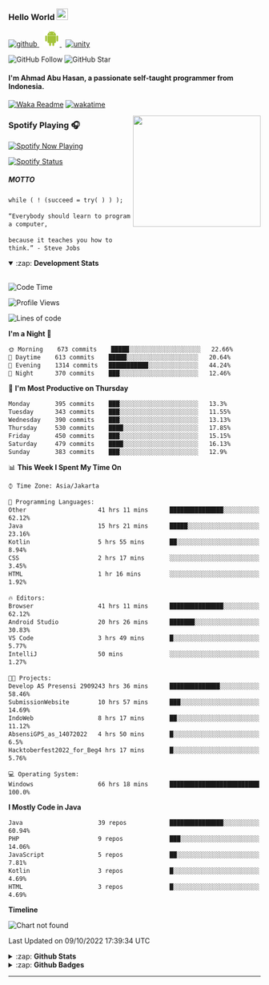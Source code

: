 ### Hello World <img src="https://github.com/eby8zevin/eby8zevin/blob/main/assets/Hi.gif"  width="23" height="23">

<p align="left">
  <a href="https://github.com/eby8zevin" target="_blank">
    <img src="https://github.com/eby8zevin/eby8zevin/blob/main/assets/GitHub.png" alt="github" width="33" height="33"/>
  </a>
  &nbsp;
  <a href="https://github.com/eby8zevin/QRBarcode" target="_blank">
    <img src="https://raw.githubusercontent.com/devicons/devicon/master/icons/android/android-plain.svg" alt="android" width="33" height="33"/>
  </a>
  &nbsp;
  <a href="https://github.com/eby8zevin/unity-ARMarker" target="_blank">
    <img src="https://raw.githubusercontent.com/devicons/devicon/master/icons/unity/unity-original.svg" alt="unity" width="33" height="33"/>
  </a>
</p>

![GitHub Follow](https://img.shields.io/github/followers/eby8zevin.svg?style=social&label=Follow)
![GitHub Star](https://img.shields.io/github/stars/eby8zevin?affiliations=OWNER%2CCOLLABORATOR&style=social&label=Star)

#### I'm Ahmad Abu Hasan, a passionate self-taught programmer from Indonesia.

[![Waka Readme](https://github.com/eby8zevin/eby8zevin/actions/workflows/anmol098.yml/badge.svg)](https://github.com/eby8zevin/eby8zevin/actions/workflows/anmol098.yml)
[![wakatime](https://wakatime.com/badge/user/bbcd646f-1daf-4865-a20e-46d4c803e6f8.svg)](https://wakatime.com/@bbcd646f-1daf-4865-a20e-46d4c803e6f8)

<img src="https://github.com/eby8zevin/eby8zevin/blob/main/assets/Octocat.png" width="255" height="222" align='right'>

### Spotify Playing 🎧

[<img src="https://spotify-now-playing-ahmadabuhasan.vercel.app/api/spotify-playing" alt="Spotify Now Playing" width="350" />](https://open.spotify.com/user/gr3y7pr12w9ol2dy2ccdb10e7)

[<img src="https://readme-spotify-status-ahmadabuhasan.vercel.app/api/run-spotify-status" alt="Spotify Status" width="350" />](https://open.spotify.com/user/gr3y7pr12w9ol2dy2ccdb10e7)

##### MOTTO

```
while ( ! (succeed = try( ) ) );

“Everybody should learn to program a computer,

because it teaches you how to think.” - Steve Jobs
```

<details open>
  <summary> :zap: <b>Development Stats</b> </summary>
<br/>

<!--START_SECTION:waka-->
![Code Time](http://img.shields.io/badge/Code%20Time-1%2C627%20hrs%2023%20mins-blue)

![Profile Views](http://img.shields.io/badge/Profile%20Views-46-blue)

![Lines of code](https://img.shields.io/badge/From%20Hello%20World%20I%27ve%20Written-233%20Thousand%20lines%20of%20code-blue)

**I'm a Night 🦉** 

```text
🌞 Morning    673 commits    █████░░░░░░░░░░░░░░░░░░░░   22.66% 
🌆 Daytime    613 commits    █████░░░░░░░░░░░░░░░░░░░░   20.64% 
🌃 Evening    1314 commits   ███████████░░░░░░░░░░░░░░   44.24% 
🌙 Night      370 commits    ███░░░░░░░░░░░░░░░░░░░░░░   12.46%

```
📅 **I'm Most Productive on Thursday** 

```text
Monday       395 commits    ███░░░░░░░░░░░░░░░░░░░░░░   13.3% 
Tuesday      343 commits    ███░░░░░░░░░░░░░░░░░░░░░░   11.55% 
Wednesday    390 commits    ███░░░░░░░░░░░░░░░░░░░░░░   13.13% 
Thursday     530 commits    ████░░░░░░░░░░░░░░░░░░░░░   17.85% 
Friday       450 commits    ███░░░░░░░░░░░░░░░░░░░░░░   15.15% 
Saturday     479 commits    ████░░░░░░░░░░░░░░░░░░░░░   16.13% 
Sunday       383 commits    ███░░░░░░░░░░░░░░░░░░░░░░   12.9%

```


📊 **This Week I Spent My Time On** 

```text
⌚︎ Time Zone: Asia/Jakarta

💬 Programming Languages: 
Other                    41 hrs 11 mins      ███████████████░░░░░░░░░░   62.12% 
Java                     15 hrs 21 mins      █████░░░░░░░░░░░░░░░░░░░░   23.16% 
Kotlin                   5 hrs 55 mins       ██░░░░░░░░░░░░░░░░░░░░░░░   8.94% 
CSS                      2 hrs 17 mins       ░░░░░░░░░░░░░░░░░░░░░░░░░   3.45% 
HTML                     1 hr 16 mins        ░░░░░░░░░░░░░░░░░░░░░░░░░   1.92%

🔥 Editors: 
Browser                  41 hrs 11 mins      ███████████████░░░░░░░░░░   62.12% 
Android Studio           20 hrs 26 mins      ███████░░░░░░░░░░░░░░░░░░   30.83% 
VS Code                  3 hrs 49 mins       █░░░░░░░░░░░░░░░░░░░░░░░░   5.77% 
IntelliJ                 50 mins             ░░░░░░░░░░░░░░░░░░░░░░░░░   1.27%

🐱‍💻 Projects: 
Develop AS Presensi 2909243 hrs 36 mins      ██████████████░░░░░░░░░░░   58.46% 
SubmissionWebsite        10 hrs 57 mins      ███░░░░░░░░░░░░░░░░░░░░░░   14.69% 
IndoWeb                  8 hrs 17 mins       ██░░░░░░░░░░░░░░░░░░░░░░░   11.12% 
AbsensiGPS_as_14072022   4 hrs 50 mins       █░░░░░░░░░░░░░░░░░░░░░░░░   6.5% 
Hacktoberfest2022_for_Beg4 hrs 17 mins       █░░░░░░░░░░░░░░░░░░░░░░░░   5.76%

💻 Operating System: 
Windows                  66 hrs 18 mins      █████████████████████████   100.0%

```

**I Mostly Code in Java** 

```text
Java                     39 repos            ███████████████░░░░░░░░░░   60.94% 
PHP                      9 repos             ███░░░░░░░░░░░░░░░░░░░░░░   14.06% 
JavaScript               5 repos             ██░░░░░░░░░░░░░░░░░░░░░░░   7.81% 
Kotlin                   3 repos             █░░░░░░░░░░░░░░░░░░░░░░░░   4.69% 
HTML                     3 repos             █░░░░░░░░░░░░░░░░░░░░░░░░   4.69%

```


**Timeline**

![Chart not found](https://raw.githubusercontent.com/eby8zevin/eby8zevin/main/charts/bar_graph.png) 


 Last Updated on 09/10/2022 17:39:34 UTC
<!--END_SECTION:waka-->

</details>

<details>
  <summary> :zap: <b>Github Stats</b> </summary>
<p align="center">:heart:</p>
<p align="center"><a href="https://github.com/eby8zevin">
  <img src="https://github-readme-stats.vercel.app/api?username=eby8zevin&show_icons=true&theme=dark&line_height=20">
  <img src="https://github-readme-stats.vercel.app/api/top-langs/?username=eby8zevin&layout=compact&theme=dark">
</a></p>
<p align="center">
  <a href="https://github.com/eby8zevin">
    <img src="https://github-readme-streak-stats.herokuapp.com/?user=eby8zevin&theme=dark"/>
  </a>
</p>
</details>

<details>
  <summary> :zap: <b>Github Badges</b> </summary>
  <br>
  <a href='https://archiveprogram.github.com/'><img src='https://raw.githubusercontent.com/acervenky/animated-github-badges/master/assets/acbadge.gif' width='40' height='40'></a> 
  <a href='https://docs.github.com/en/developers'><img src='https://raw.githubusercontent.com/acervenky/animated-github-badges/master/assets/devbadge.gif' width='40' height='40'></a> 
  <a href='https://github.com/pricing'><img src='https://raw.githubusercontent.com/acervenky/animated-github-badges/master/assets/pro.gif' width='40' height='40'></a> 
  <a href='https://stars.github.com/'><img src='https://raw.githubusercontent.com/acervenky/animated-github-badges/master/assets/starbadge.gif' width='35' height='35'></a> 
  <a href='https://docs.github.com/en/github/supporting-the-open-source-community-with-github-sponsors'><img src='https://raw.githubusercontent.com/acervenky/animated-github-badges/master/assets/sponsorbadge.gif' width='35' height='35'></a>
</details>

---
